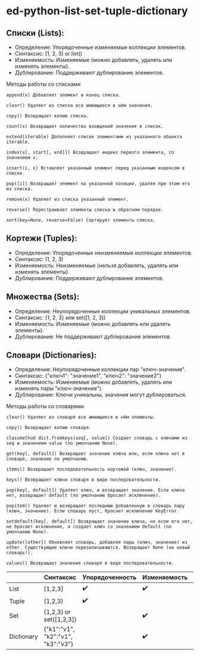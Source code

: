 # ed-python-list-set-tuple-dictionary

## Списки (Lists):

- Определение: Упорядоченные изменяемые коллекции элементов.
- Синтаксис: [1, 2, 3] or list()
- Изменяемость: Изменяемые (можно добавлять, удалять или изменять элементы).
- Дублирование: Поддерживают дублирование элементов.

Методы работы со списками
```
append(x) Добавляет элемент в конец списка.

clear() Удаляет из списка все имеющиеся в нём значения.

copy() Возвращает копию списка.

count(x) Возвращает количество вхождений значения в список.

extend(iterable) Дополняет список элементами из указанного объекта iterable.

index(x[, start[, end]]) Возвращает индекс первого элемента, со значением х.

insert(i, x) Вставляет указанный элемент перед указанным индексом в списке.

pop([i]) Возвращает элемент на указанной позиции, удаляя при этом его из списка.

remove(x) Удаляет из списка указанный элемент.

reverse() Перестраивает элементы списка в обратном порядке.

sort(key=None, reverse=False) Сортирует элементы списка.
```

## Кортежи (Tuples):

- Определение: Упорядоченные неизменяемые коллекции элементов.
- Синтаксис: (1, 2, 3)
- Изменяемость: Неизменяемые (нельзя добавлять, удалять или изменять элементы).
- Дублирование: Поддерживают дублирование элементов.

## Множества (Sets):

- Определение: Неупорядоченные коллекции уникальных элементов.
- Синтаксис: {1, 2, 3} или set([1, 2, 3])
- Изменяемость: Изменяемые (можно добавлять или удалять элементы).
- Дублирование: Не поддерживают дублирование элементов.

## Словари (Dictionaries):

- Определение: Неупорядоченные коллекции пар "ключ-значение".
- Синтаксис: {"ключ1": "значение1", "ключ2": "значение2"}
- Изменяемость: Изменяемые (можно добавлять, удалять или изменять пары "ключ-значение").
- Дублирование: Ключи уникальны, значения могут дублироваться.

Методы работы со словарями
```
clear() Удаляет из словаря все имеющиеся в нём элементы.

copy() Возвращает копию словаря.

classmethod dict.fromkeys(seq[, value]) Создает словарь с ключами из seq и значением value (по умолчанию None).

get(key[, default]) Возвращает значение ключа или, если ключа нет в словаре, значение по умолчанию.

items() Возвращает последовательность кортежей (ключ, значение).

keys() Возвращает ключи словаря в виде последовательности.

pop(key[, default]) Удаляет ключ, и возвращает значение. Если ключа нет, возвращает default (по умолчанию бросает исключение).

popitem() Удаляет и возвращает последнюю добавленную в словарь пару (ключ, значение). Если словарь пуст, бросает исключение KeyError.

setdefault(key[, default]) Возвращает значение ключа, но если его нет, не бросает исключение, а создает ключ со значением default (по умолчанию None).

update([other]) Обновляет словарь, добавляя пары (ключ, значение) из other. Существующие ключи перезаписываются. Возвращает None (не новый словарь!).

values() Возвращает значения словаря в виде последовательности.
```


| |Синтаксис|Упорядоченность|Изменяемость|Дублирование|
|--------|--------|--------|--------|--------|
|List|[1,2,3]|✔️|✔️|✔️|
|Tuple|(1,2,3)|✔️||✔️|
|Set|{1,2,3} or set([1,2,3])||✔️||
|Dictionary|{"k1":"v1", "k2":"v1", "k3":"v3"}||✔️|ключи - нет, значения - да|
